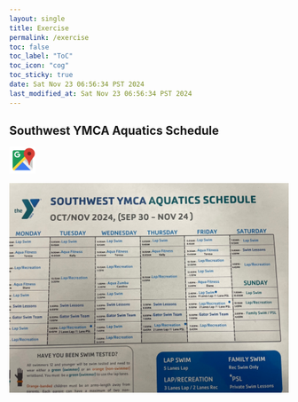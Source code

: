 ```yaml
---
layout: single
title: Exercise
permalink: /exercise
toc: false
toc_label: "ToC"
toc_icon: "cog"
toc_sticky: true
date: Sat Nov 23 06:56:34 PST 2024
last_modified_at: Sat Nov 23 06:56:34 PST 2024
---
```


<head>
	<link rel="stylesheet" href="/resource/styles.css">
</head>

<h2 id="southwest-ymca-aquatics-schedule">
	Southwest YMCA Aquatics Schedule
</h2>

<a href="https://maps.app.goo.gl/erB3ywGWHMHxXqSi9"><img width="48" height="48" src="/resource/favicons/icons8-google-maps-old-480.svg"></a>

<div class="fig-container">
<img src="/resource/exercise/southwest-ymca-aquatics-schedule.jpeg">
</div>

